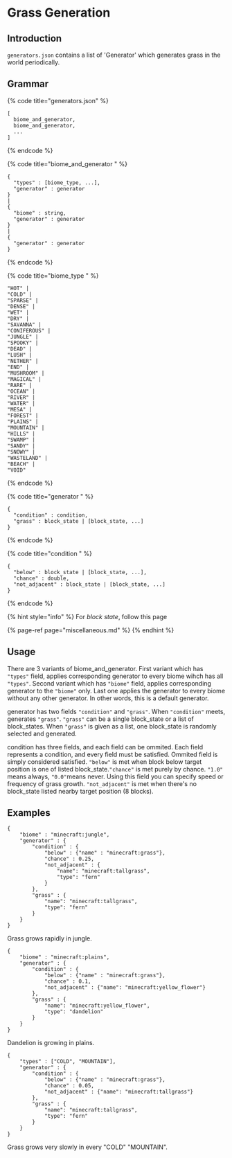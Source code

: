 # Grass Generation

## Introduction

`generators.json` contains a list of 'Generator' which generates grass in the world periodically.

## Grammar

{% code title="generators.json" %}
```text
[
  biome_and_generator,
  biome_and_generator,
  ...
]
```
{% endcode %}

{% code title="biome\_and\_generator " %}
```text
{
  "types" : [biome_type, ...],
  "generator" : generator
}
|
{
  "biome" : string,
  "generator" : generator
}
|
{
  "generator" : generator
}
```
{% endcode %}

{% code title="biome\_type " %}
```text
"HOT" |
"COLD" |
"SPARSE" |
"DENSE" |
"WET" |
"DRY" |
"SAVANNA" |
"CONIFEROUS" |
"JUNGLE" |
"SPOOKY" |
"DEAD" |
"LUSH" |
"NETHER" |
"END" |
"MUSHROOM" |
"MAGICAL" |
"RARE" |
"OCEAN" |
"RIVER" |
"WATER" |
"MESA" |
"FOREST" |
"PLAINS" |
"MOUNTAIN" |
"HILLS" |
"SWAMP" |
"SANDY" |
"SNOWY" |
"WASTELAND" |
"BEACH" |
"VOID"
```
{% endcode %}

{% code title="generator " %}
```text
{
  "condition" : condition,
  "grass" : block_state | [block_state, ...]
}
```
{% endcode %}

{% code title="condition " %}
```text
{
  "below" : block_state | [block_state, ...],
  "chance" : double,
  "not_adjacent" : block_state | [block_state, ...]
}
```
{% endcode %}

{% hint style="info" %}
For _block state_, follow this page

{% page-ref page="miscellaneous.md" %}
{% endhint %}

## Usage

There are 3 variants of biome\_and\_generator. First variant which has `"types"` field, applies corresponding generator to every biome wihch has all `"types"`. Second variant which has `"biome"` field, applies corresponding generator to the `"biome"` only. Last one applies the generator to every biome without any other generator. In other words, this is a default generator.

generator has two fields `"condition"` and `"grass"`. When `"condition"` meets, generates `"grass"`. `"grass"` can be a single block\_state or a list of block\_states. When `"grass"` is given as a list, one block\_state is randomly selected and generated.

condition has three fields, and each field can be ommited. Each field represents a condition, and every field must be satisfied. Ommited field is simply considered satisfied. `"below"` is met when block below target position is one of listed block\_state.`"chance"` is met purely by chance. `"1.0"` means always, `"0.0"`means never. Using this field you can specify speed or frequency of grass growth. `"not_adjacent"` is met when there's no block\_state listed nearby target position \(8 blocks\).

## Examples

```text
{
    "biome" : "minecraft:jungle",
    "generator" : {
        "condition" : {
            "below" : {"name" : "minecraft:grass"},
            "chance" : 0.25,
            "not_adjacent" : {
                "name": "minecraft:tallgrass",
                "type": "fern"
            }
        },
        "grass" : {
            "name": "minecraft:tallgrass",
            "type": "fern"
        }
    }
}
```

Grass grows rapidly in jungle.

```text
{
    "biome" : "minecraft:plains",
    "generator" : {
        "condition" : {
            "below" : {"name" : "minecraft:grass"},
            "chance" : 0.1,
            "not_adjacent" : {"name": "minecraft:yellow_flower"}
        },
        "grass" : {
            "name": "minecraft:yellow_flower",
            "type": "dandelion"
        }
    }
}
```

Dandelion is growing in plains.

```text
{
    "types" : ["COLD", "MOUNTAIN"],
    "generator" : {
        "condition" : {
            "below" : {"name" : "minecraft:grass"},
            "chance" : 0.05,
            "not_adjacent" : {"name": "minecraft:tallgrass"}
        },
        "grass" : {
            "name": "minecraft:tallgrass",
            "type": "fern"
        }
    }
}
```

Grass grows very slowly in every "COLD" "MOUNTAIN".

